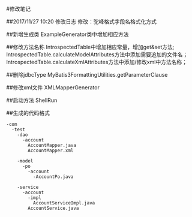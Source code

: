 ﻿#修改笔记
 
 
##2017/11/27 10:20 修改日志
    修改：驼峰格式字段名格式化方式
 
##新增生成类 
    ExampleGenerator类中增加相应方法

##修改方法名称
    IntrospectedTable中增加相应常量，增加get&set方法;
    IntrospectedTable.calculateModelAttributes方法中添加需要追加的文件名；
    IntrospectedTable.calculateXmlAttributes方法中添加/修改xml中方法名称；
    
##删除jdbcType
    MyBatis3FormattingUtilities.getParameterClause
    
##修改xml文件
    XMLMapperGenerator
    
    
##启动方法
    ShellRun
    
    
##生成的代码格式

    -com
      -test
        -dao
          -account
            AccountMapper.java
            AccountMapper.xml
            
        -model
          -po
            -account
              -AccountPo.java
              
        -service
          -account
            -impl
              AccountServiceImpl.java
            AccountService.java
